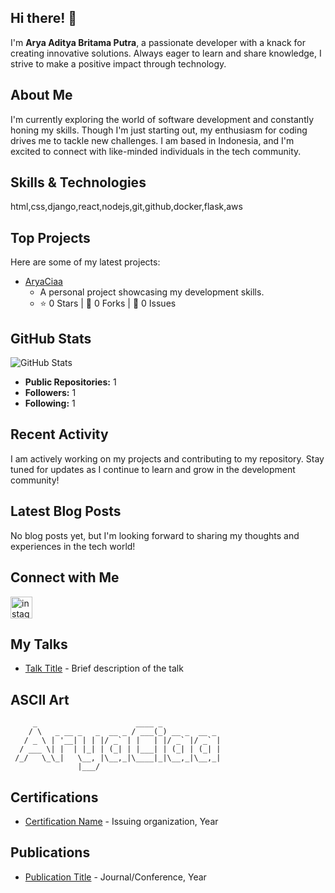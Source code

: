 ## Hi there! 👋

I'm **Arya Aditya Britama Putra**, a passionate developer with a knack for creating innovative solutions. Always eager to learn and share knowledge, I strive to make a positive impact through technology.

## About Me

I'm currently exploring the world of software development and constantly honing my skills. Though I'm just starting out, my enthusiasm for coding drives me to tackle new challenges. I am based in Indonesia, and I'm excited to connect with like-minded individuals in the tech community.

## Skills & Technologies

html,css,django,react,nodejs,git,github,docker,flask,aws

## Top Projects

Here are some of my latest projects:

- [AryaCiaa](https://github.com/AryaCiaa/AryaCiaa)
  - A personal project showcasing my development skills.
  - ⭐ 0 Stars | 🍴 0 Forks | 🐛 0 Issues

## GitHub Stats

![GitHub Stats](https://github-readme-stats.vercel.app/api?username=AryaCiaa&show_icons=true&theme=radical)

- **Public Repositories:** 1
- **Followers:** 1
- **Following:** 1

## Recent Activity

I am actively working on my projects and contributing to my repository. Stay tuned for updates as I continue to learn and grow in the development community!

## Latest Blog Posts

No blog posts yet, but I'm looking forward to sharing my thoughts and experiences in the tech world!

## Connect with Me

<img src="https://img.shields.io/static/v1?message=Instagram&logo=instagram&label=&color=E4405F&logoColor=white&labelColor=&style=for-the-badge" height="35" alt="instagram logo"  />

## My Talks

- [Talk Title](link-to-talk) - Brief description of the talk

## ASCII Art

```
     _                      ____ _             
    / \   _ __ _   _  __ _ / ___(_) __ _  __ _ 
   / _ \ | '__| | | |/ _` | |   | |/ _` |/ _` |
  / ___ \| |  | |_| | (_| | |___| | (_| | (_| |
 /_/   \_\_|   \__, |\__,_|\____|_|\__,_|\__,_|
               |___/                           
```

## Certifications

- [Certification Name](link-to-certificate) - Issuing organization, Year

## Publications

- [Publication Title](link-to-publication) - Journal/Conference, Year
